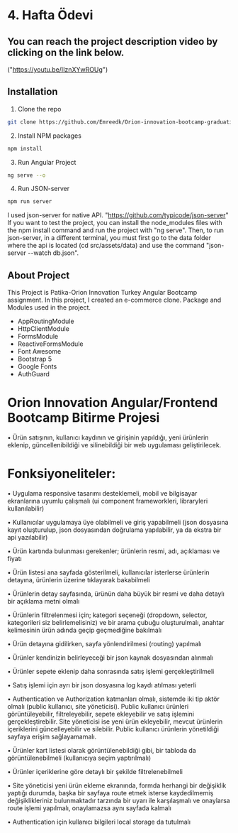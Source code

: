 # 4. Hafta Ödevi

## You can reach the project description video by clicking on the link below.

("https://youtu.be/IIznXYwROUg")

## Installation

1. Clone the repo

```sh
git clone https://github.com/Emreedk/Orion-innovation-bootcamp-graduation-project-Emreedk.git
```

2. Install NPM packages

```sh
npm install
```

3. Run Angular Project

```sh
ng serve --o
```

4. Run JSON-server

```sh
npm run server
```

I used json-server for native API. "https://github.com/typicode/json-server" If you want to test the project, you can install the node_modules files with the npm install command and run the project with "ng serve". Then, to run json-server, in a different terminal, you must first go to the data folder where the api is located (cd src/assets/data) and use the command "json-server --watch db.json".

## About Project

This Project is Patika-Orion Innovation Turkey Angular Bootcamp assignment. In this project, I created an e-commerce clone. Package and Modules used in the project.

- AppRoutingModule
- HttpClientModule
- FormsModule
- ReactiveFormsModule
- Font Awesome
- Bootstrap 5
- Google Fonts
- AuthGuard

# Orion Innovation Angular/Frontend Bootcamp Bitirme Projesi

• Ürün satışının, kullanıcı kaydının ve girişinin yapıldığı, yeni ürünlerin eklenip, güncellenibildiği ve silinebildiği bir web uygulaması geliştirilecek.

# Fonksiyoneliteler:

• Uygulama responsive tasarımı desteklemeli, mobil ve bilgisayar ekranlarına uyumlu çalışmalı (ui component frameworkleri, libraryleri kullanılabilir)

• Kullanıcılar uygulamaya üye olabilmeli ve giriş yapabilmeli (json dosyasına kayıt oluşturulup, json dosyasından doğrulama yapılabilir, ya da ekstra bir api yazılabilir)

• Ürün kartında bulunması gerekenler; ürünlerin resmi, adı, açıklaması ve fiyatı

• Ürün listesi ana sayfada gösterilmeli, kullanıcılar isterlerse ürünlerin detayına, ürünlerin üzerine tıklayarak bakabilmeli

• Ürünlerin detay sayfasında, ürünün daha büyük bir resmi ve daha detaylı bir açıklama metni olmalı

• Ürünlerin filtrelenmesi için; kategori seçeneği (dropdown, selector, kategorileri siz belirlemelisiniz) ve bir arama çubuğu oluşturulmalı, anahtar kelimesinin ürün adında geçip geçmediğine bakılmalı

• Ürün detayına gidilirken, sayfa yönlendirilmesi (routing) yapılmalı

• Ürünler kendinizin belirleyeceği bir json kaynak dosyasından alınmalı

• Ürünler sepete eklenip daha sonrasında satış işlemi gerçekleştirilmeli

• Satış işlemi için ayrı bir json dosyasına log kaydı atılması yeterli

• Authentication ve Authorization katmanları olmalı, sistemde iki tip aktör olmalı (public kullanıcı, site yöneticisi). Public kullanıcı ürünleri görüntüleyebilir, filtreleyebilir, sepete ekleyebilir ve satış işlemini gerçekleştirebilir. Site yöneticisi ise yeni ürün ekleyebilir, mevcut ürünlerin içeriklerini güncelleyebilir ve silebilir. Public kullanıcı ürünlerin yönetildiği sayfaya erişim sağlayamamalı.

• Ürünler kart listesi olarak görüntülenebildiği gibi, bir tabloda da görüntülenebilmeli (kullanıcıya seçim yaptırılmalı)

• Ürünler içeriklerine göre detaylı bir şekilde filtrelenebilmeli

• Site yöneticisi yeni ürün ekleme ekranında, formda herhangi bir değişiklik yaptığı durumda, başka bir sayfaya route etmek isterse kaydedilmemiş değişiklikleriniz bulunmaktadır tarzında bir uyarı ile karşılaşmalı ve onaylarsa route işlemi yapılmalı, onaylamazsa aynı sayfada kalmalı

• Authentication için kullanıcı bilgileri local storage da tutulmalı
